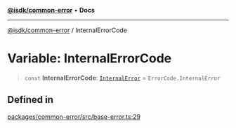 [**@isdk/common-error**](../README.md) • **Docs**

***

[@isdk/common-error](../globals.md) / InternalErrorCode

# Variable: InternalErrorCode

> `const` **InternalErrorCode**: [`InternalError`](../enumerations/ErrorCode.md#internalerror) = `ErrorCode.InternalError`

## Defined in

[packages/common-error/src/base-error.ts:29](https://github.com/isdk/common-error.js/blob/f7578a9ecd75a483a24a80a8e96a99303c1ef148/src/base-error.ts#L29)
